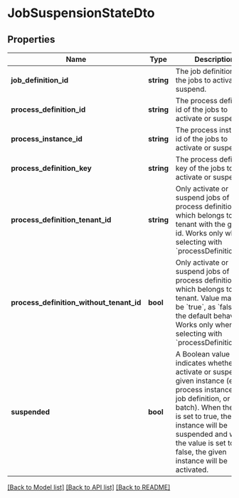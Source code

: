 # JobSuspensionStateDto

## Properties
Name | Type | Description | Notes
------------ | ------------- | ------------- | -------------
**job_definition_id** | **string** | The job definition id of the jobs to activate or suspend. | [optional] 
**process_definition_id** | **string** | The process definition id of the jobs to activate or suspend. | [optional] 
**process_instance_id** | **string** | The process instance id of the jobs to activate or suspend. | [optional] 
**process_definition_key** | **string** | The process definition key of the jobs to activate or suspend. | [optional] 
**process_definition_tenant_id** | **string** | Only activate or suspend jobs of a process definition which belongs to a tenant with the given id. Works only when selecting with &#x60;processDefinitionKey&#x60;. | [optional] 
**process_definition_without_tenant_id** | **bool** | Only activate or suspend jobs of a process definition which belongs to no tenant. Value may only be &#x60;true&#x60;, as &#x60;false&#x60; is the default behavior. Works only when selecting with &#x60;processDefinitionKey&#x60;. | [optional] 
**suspended** | **bool** | A Boolean value which indicates whether to activate or suspend a given instance  (e.g. process instance, job, job definition, or batch). When the value is set to true,  the given instance will be suspended and when the value is set to false,  the given instance will be activated. | [optional] 

[[Back to Model list]](../../README.md#documentation-for-models) [[Back to API list]](../../README.md#documentation-for-api-endpoints) [[Back to README]](../../README.md)

